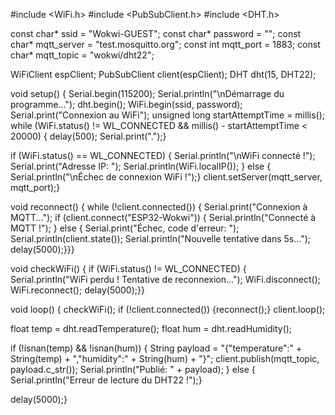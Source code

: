 #include <WiFi.h>
#include <PubSubClient.h>
#include <DHT.h>

const char* ssid = "Wokwi-GUEST";
const char* password = "";
const char* mqtt_server = "test.mosquitto.org";
const int mqtt_port = 1883;
const char* mqtt_topic = "wokwi/dht22";

WiFiClient espClient;
PubSubClient client(espClient);
DHT dht(15, DHT22);

void setup() {
  Serial.begin(115200);
  Serial.println("\nDémarrage du programme...");
  dht.begin();
  WiFi.begin(ssid, password);
  Serial.print("Connexion au WiFi");
  unsigned long startAttemptTime = millis();
  while (WiFi.status() != WL_CONNECTED && millis() - startAttemptTime < 20000) { 
    delay(500);
    Serial.print(".");}

  if (WiFi.status() == WL_CONNECTED) {
    Serial.println("\nWiFi connecté !");
    Serial.print("Adresse IP: ");
    Serial.println(WiFi.localIP());
  } else {
    Serial.println("\nÉchec de connexion WiFi !");}
    client.setServer(mqtt_server, mqtt_port);}

void reconnect() {
  while (!client.connected()) {
    Serial.print("Connexion à MQTT...");
    if (client.connect("ESP32-Wokwi")) {
      Serial.println("Connecté à MQTT !");
    } else {
      Serial.print("Échec, code d'erreur: ");
      Serial.println(client.state());
      Serial.println("Nouvelle tentative dans 5s...");
      delay(5000);}}}

void checkWiFi() {
  if (WiFi.status() != WL_CONNECTED) {
    Serial.println("WiFi perdu ! Tentative de reconnexion...");
    WiFi.disconnect();
    WiFi.reconnect();
    delay(5000);}}

void loop() {
  checkWiFi();
  if (!client.connected()) {reconnect();}
  client.loop();

  float temp = dht.readTemperature();
  float hum = dht.readHumidity();

  if (!isnan(temp) && !isnan(hum)) {
    String payload = "{\"temperature\":" + String(temp) + ",\"humidity\":" + String(hum) + "}";
    client.publish(mqtt_topic, payload.c_str());
    Serial.println("Publié: " + payload);
  } else {
    Serial.println("Erreur de lecture du DHT22 !");}

  delay(5000);}
